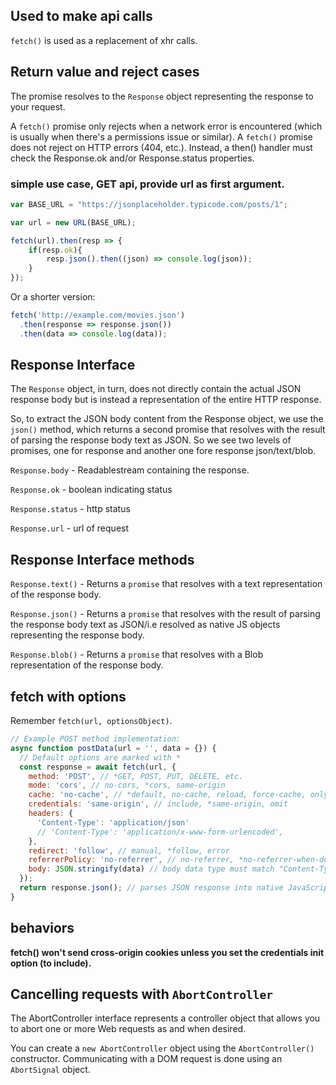 

## Used to make api calls

`fetch()` is used as a replacement of xhr calls.

## Return value and reject cases

The promise resolves to the `Response` object representing the response to your request.

A `fetch()` promise only rejects when a network error is encountered (which is usually when there's a permissions issue or similar). A `fetch()` promise does not reject on HTTP errors (404, etc.). Instead, a then() handler must check the Response.ok and/or Response.status properties.

### simple use case, GET api, provide url as first argument.

```js
var BASE_URL = "https://jsonplaceholder.typicode.com/posts/1";

var url = new URL(BASE_URL);

fetch(url).then(resp => {
    if(resp.ok){
        resp.json().then((json) => console.log(json));
    }
});
```

Or a shorter version:
```js
fetch('http://example.com/movies.json')
  .then(response => response.json())
  .then(data => console.log(data));
```

## Response Interface

The `Response` object, in turn, does not directly contain the actual JSON response body but is instead a representation of the entire HTTP response. 

So, to extract the JSON body content from the Response object, we use the `json()` method, which returns a second promise that resolves with the result of parsing the response body text as JSON. So we see two levels of promises, one for response and another one fore response json/text/blob.

`Response.body` - Readablestream containing the response.

`Response.ok` - boolean indicating status

`Response.status` - http status

`Response.url`  - url of request

## Response Interface methods

`Response.text()` - Returns a `promise` that resolves with a text representation of the response body.

`Response.json()` - Returns a `promise` that resolves with the result of parsing the response body text as JSON/i.e resolved as native JS objects representing the response body.

`Response.blob()` - Returns a `promise` that resolves with a Blob representation of the response body.

## fetch with options

Remember `fetch(url, optionsObject)`.

```js
// Example POST method implementation:
async function postData(url = '', data = {}) {
  // Default options are marked with *
  const response = await fetch(url, {
    method: 'POST', // *GET, POST, PUT, DELETE, etc.
    mode: 'cors', // no-cors, *cors, same-origin
    cache: 'no-cache', // *default, no-cache, reload, force-cache, only-if-cached
    credentials: 'same-origin', // include, *same-origin, omit
    headers: {
      'Content-Type': 'application/json'
      // 'Content-Type': 'application/x-www-form-urlencoded',
    },
    redirect: 'follow', // manual, *follow, error
    referrerPolicy: 'no-referrer', // no-referrer, *no-referrer-when-downgrade, origin, origin-when-cross-origin, same-origin, strict-origin, strict-origin-when-cross-origin, unsafe-url
    body: JSON.stringify(data) // body data type must match "Content-Type" header
  });
  return response.json(); // parses JSON response into native JavaScript objects
}
```

## behaviors

**fetch() won't send cross-origin cookies unless you set the credentials init option (to include).**

## Cancelling requests with `AbortController`

The AbortController interface represents a controller object that allows you to abort one or more Web requests as and when desired.

You can create a `new AbortController` object using the `AbortController()` constructor. Communicating with a DOM request is done using an `AbortSignal` object.

